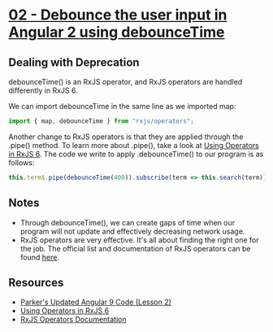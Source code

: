 # [02 - Debounce the user input in Angular 2 using debounceTime](https://egghead.io/lessons/angular-debounce-the-user-input-in-angular-2-using-debouncetime)

## Dealing with Deprecation

debounceTime() is an RxJS operator, and RxJS operators are handled differently in RxJS 6.

We can import debounceTime in the same line as we imported map:
```javascript
import { map, debounceTime } from "rxjs/operators";
```
Another change to RxJS operators is that they are applied through the .pipe() method. To learn more about .pipe(), take a look at [Using Operators in RxJS 6](https://academind.com/learn/javascript/rxjs-6-what-changed/#using-operators-in-rxjs-6). The code we write to apply .debounceTime() to our program is as follows:
```javascript
this.term$.pipe(debounceTime(400)).subscribe(term => this.search(term));
```
## Notes
- Through debounceTime(), we can create gaps of time when our program will not update and effectively decreasing network usage.
- RxJS operators are very effective. It's all about finding the right one for the job. The official list and documentation of RxJS operators can be found [here](https://rxjs-dev.firebaseapp.com/guide/operators).
## Resources
- [Parker's Updated Angular 9 Code (Lesson 2)](https://github.com/ParkerGits/build-an-angular-instant-search-component/tree/02-angular-debounce-the-user-input-in-angular-2-using-debouncetime)
- [Using Operators in RxJS 6](https://academind.com/learn/javascript/rxjs-6-what-changed/#using-operators-in-rxjs-6)
- [RxJS Operators Documentation](https://rxjs-dev.firebaseapp.com/guide/operators)
